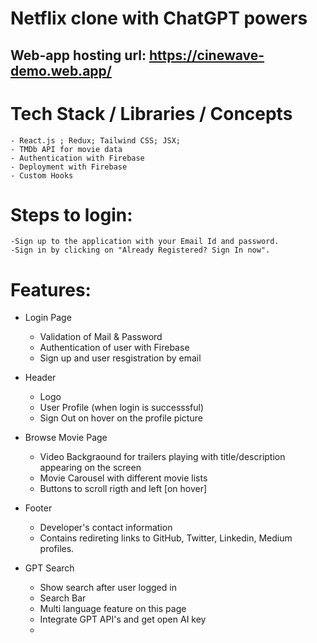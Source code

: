 # Netflix clone with ChatGPT powers

## Web-app hosting url: https://cinewave-demo.web.app/

# Tech Stack / Libraries / Concepts
    - React.js ; Redux; Tailwind CSS; JSX; 
    - TMDb API for movie data
    - Authentication with Firebase
    - Deployment with Firebase
    - Custom Hooks

# Steps to login:
    -Sign up to the application with your Email Id and password.
    -Sign in by clicking on "Already Registered? Sign In now".

# Features:

- Login Page
    - Validation of Mail & Password
    - Authentication of user with Firebase
    - Sign up and user resgistration by email

- Header
    - Logo
    - User Profile (when login is successsful)
    - Sign Out on hover on the profile picture

- Browse Movie Page
    - Video Backgraound for trailers playing with title/description appearing on the screen
    - Movie Carousel with different movie lists
    - Buttons to scroll rigth and left [on hover]
    

- Footer   
    - Developer's contact information
    - Contains redireting links to GitHub, Twitter, Linkedin, Medium profiles.

- GPT Search 
    - Show search after user logged in
    - Search Bar
    - Multi language feature on this page
    - Integrate GPT API's and get open AI key
    -



